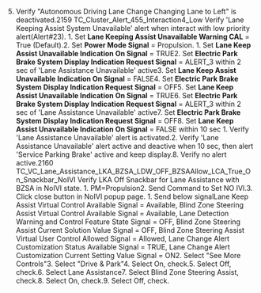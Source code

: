 5. Verify "Autonomous Driving Lane Change Changing Lane to Left" is deactivated.2159 TC_Cluster_Alert_455_Interaction4_Low Verify 'Lane Keeping Assist System Unavailable' alert when interact with low priority alert(Alert#23). 1. Set **Lane Keeping Assist Unavailable Warning CAL** = True (Default).2. Set **Power Mode Signal** = Propulsion. 1. Set **Lane Keep Assist Unavailable Indication On Signal** = TRUE2. Set **Electric Park Brake System Display Indication Request Signal** = ALERT_3 within 2 sec of 'Lane Assistance Unavailable' active3. Set **Lane Keep Assist Unavailable Indication On Signal** = FALSE4. Set **Electric Park Brake System Display Indication Request Signal** = OFF5. Set **Lane Keep Assist Unavailable Indication On Signal** = TRUE6. Set **Electric Park Brake System Display Indication Request Signal** = ALERT_3 within 2 sec of 'Lane Assistance Unavailable' active7. Set **Electric Park Brake System Display Indication Request Signal** = OFF8. Set **Lane Keep Assist Unavailable Indication On Signal** = FALSE within 10 sec 1. Verify 'Lane Assistance Unavailable' alert is activated.2. Verify 'Lane Assistance Unavailable' alert active and deactive when 10 sec, then alert 'Service Parking Brake' active and keep display.8. Verify no alert active.2160 TC_VC_Lane_Assistance_LKA_BZSA_LDW_OFF_BZSAAllow_LCA_True_On_Snackbar_NoIVI Verify LKA Off Snackbar for Lane Assistance with BZSA in NoIVI state. 1. PM=Propulsion2. Send Command to Set NO IVI.3. Click close button in NoIVI popup page. 1. Send below signalLane Keep Assist Virtual Control Available Signal = Available, Blind Zone Steering Assist Virtual Control Available Signal = Available, Lane Detection Warning and Control Feature State Signal = OFF, Blind Zone Steering Assist Current Solution Value Signal = OFF, Blind Zone Steering Assist Virtual User Control Allowed Signal = Allowed, Lane Change Alert Customization Status Available Signal = TRUE, Lane Change Alert Customization Current Setting Value Signal = ON2. Select "See More Controls"3. Select "Drive & Park"4. Select On, check.5. Select Off, check.6. Select Lane Assistance7. Select Blind Zone Steering Assist, check.8. Select On, check.9. Select Off, check.